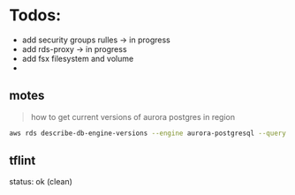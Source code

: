 # Todos:

- add security groups rulles -> in progress
- add rds-proxy -> in progress
- add fsx filesystem and volume
-

## motes

> how to get current versions of aurora postgres in region

```bash
aws rds describe-db-engine-versions --engine aurora-postgresql --query '*[].[EngineVersion]' --output text --region eu-west-1
```

## tflint

status: ok (clean)
